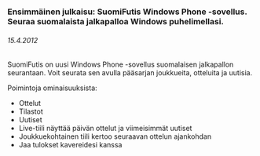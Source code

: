 ### Ensimmäinen julkaisu: SuomiFutis Windows Phone -sovellus. Seuraa suomalaista jalkapalloa Windows puhelimellasi. ###
###### 15.4.2012 ######
SuomiFutis on uusi Windows Phone -sovellus suomalaisen jalkapallon seurantaan. Voit seurata sen avulla pääsarjan joukkueita, otteluita ja uutisia. 

Poimintoja ominaisuuksista:
* Ottelut
* Tilastot
* Uutiset
* Live-tiili näyttää päivän ottelut ja viimeisimmät uutiset
* Joukkuekohtainen tiili kertoo seuraavan ottelun ajankohdan
* Jaa tulokset kavereidesi kanssa